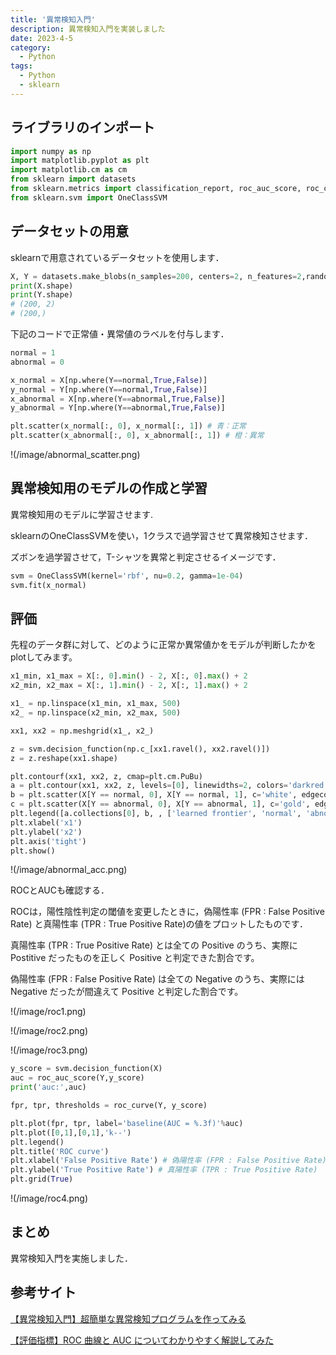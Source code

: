 ```yaml
---
title: '異常検知入門'
description: 異常検知入門を実装しました
date: 2023-4-5
category: 
  - Python
tags:
  - Python
  - sklearn
---
```



<!-- https://www.hamlet-engineer.com -->
<!-- !(/image/ChordDiagram.png) -->

<!-- more -->

<ClientOnly>
  <CallInArticleAdsense />
</ClientOnly>



## ライブラリのインポート

```python
import numpy as np
import matplotlib.pyplot as plt
import matplotlib.cm as cm
from sklearn import datasets
from sklearn.metrics import classification_report, roc_auc_score, roc_curve, confusion_matrix
from sklearn.svm import OneClassSVM
```

## データセットの用意
sklearnで用意されているデータセットを使用します．

```python
X, Y = datasets.make_blobs(n_samples=200, centers=2, n_features=2,random_state=0)
print(X.shape)
print(Y.shape)
# (200, 2)
# (200,)
```

下記のコードで正常値・異常値のラベルを付与します．


```python
normal = 1
abnormal = 0

x_normal = X[np.where(Y==normal,True,False)]
y_normal = Y[np.where(Y==normal,True,False)]
x_abnormal = X[np.where(Y==abnormal,True,False)]
y_abnormal = Y[np.where(Y==abnormal,True,False)]

plt.scatter(x_normal[:, 0], x_normal[:, 1]) # 青：正常
plt.scatter(x_abnormal[:, 0], x_abnormal[:, 1]) # 橙：異常
```

!(/image/abnormal_scatter.png)

## 異常検知用のモデルの作成と学習
異常検知用のモデルに学習させます.

sklearnのOneClassSVMを使い，1クラスで過学習させて異常検知させます．

ズボンを過学習させて，T-シャツを異常と判定させるイメージです．

```python
svm = OneClassSVM(kernel='rbf', nu=0.2, gamma=1e-04)
svm.fit(x_normal)
```
## 評価
先程のデータ群に対して、どのように正常か異常値かをモデルが判断したかをplotしてみます。

```python
x1_min, x1_max = X[:, 0].min() - 2, X[:, 0].max() + 2
x2_min, x2_max = X[:, 1].min() - 2, X[:, 1].max() + 2

x1_ = np.linspace(x1_min, x1_max, 500)
x2_ = np.linspace(x2_min, x2_max, 500)

xx1, xx2 = np.meshgrid(x1_, x2_)

z = svm.decision_function(np.c_[xx1.ravel(), xx2.ravel()])
z = z.reshape(xx1.shape)

plt.contourf(xx1, xx2, z, cmap=plt.cm.PuBu)
a = plt.contour(xx1, xx2, z, levels=[0], linewidths=2, colors='darkred')
b = plt.scatter(X[Y == normal, 0], X[Y == normal, 1], c='white', edgecolors='k')
c = plt.scatter(X[Y == abnormal, 0], X[Y == abnormal, 1], c='gold', edgecolors='k')
plt.legend([a.collections[0], b, , ['learned frontier', 'normal', 'abnormal'], bbox_to_anchor=(1.05, 1))
plt.xlabel('x1')
plt.ylabel('x2')
plt.axis('tight')
plt.show()
```

!(/image/abnormal_acc.png)

ROCとAUCも確認する．

ROCは，陽性陰性判定の閾値を変更したときに，偽陽性率 (FPR : False Positive Rate) と真陽性率 (TPR : True Positive Rate)の値をプロットしたものです．

真陽性率 (TPR : True Positive Rate) とは全ての Positive のうち、実際に Postitive だったものを正しく Positive と判定できた割合です。

偽陽性率 (FPR : False Positive Rate)  は全ての Negative のうち、実際には Negative だったが間違えて Positive と判定した割合です。

!(/image/roc1.png)

!(/image/roc2.png)

!(/image/roc3.png)

```python
y_score = svm.decision_function(X)
auc = roc_auc_score(Y,y_score)
print('auc:',auc)

fpr, tpr, thresholds = roc_curve(Y, y_score)

plt.plot(fpr, tpr, label='baseline(AUC = %.3f)'%auc)
plt.plot([0,1],[0,1],'k--')
plt.legend()
plt.title('ROC curve')
plt.xlabel('False Positive Rate') # 偽陽性率 (FPR : False Positive Rate) 
plt.ylabel('True Positive Rate') # 真陽性率 (TPR : True Positive Rate)
plt.grid(True)
```

!(/image/roc4.png)

## まとめ
異常検知入門を実施しました．

## 参考サイト
[【異常検知入門】超簡単な異常検知プログラムを作ってみる](https://www.tcom242242.net/entry/ai-2/ai-ge/%E7%95%B0%E5%B8%B8%E6%A4%9C%E7%9F%A5/simple_abnomaly_detection/)

[【評価指標】ROC 曲線と AUC についてわかりやすく解説してみた](https://blog.kikagaku.co.jp/roc-auc)

<ClientOnly>
  <CallInArticleAdsense />
</ClientOnly>


